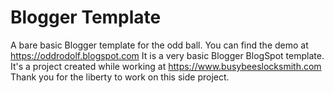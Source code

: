 # Blogger Template
A bare basic Blogger template for the odd ball.
You can find the demo at https://oddrodolf.blogspot.com
It is a very basic Blogger BlogSpot template.
It's a project created while working at https://www.busybeeslocksmith.com
Thank you for the liberty to work on this side project.
